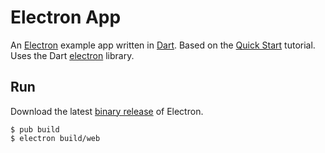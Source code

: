 # Electron App

An [Electron][] example app written in [Dart][]. Based on the
[Quick Start](https://github.com/atom/electron/tree/master/docs)
tutorial. Uses the Dart [electron](https://pub.dartlang.org/packages/electron)
library.

## Run

Download the latest [binary release](https://github.com/atom/electron/releases)
of Electron. 

    $ pub build
    $ electron build/web

[Electron]: http://electron.atom.io/
[Dart]: https://www.dartlang.org/
